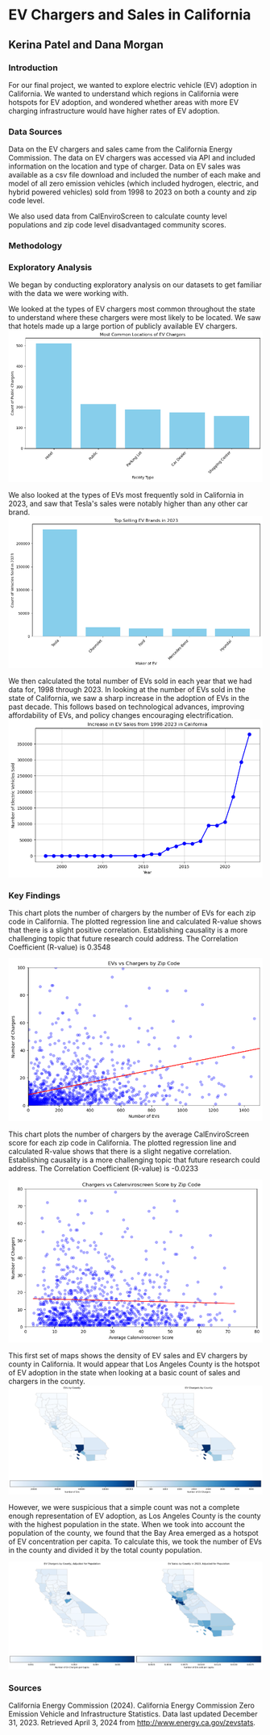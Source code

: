# EV Chargers and Sales in California
## Kerina Patel and Dana Morgan

### Introduction
For our final project, we wanted to explore electric vehicle (EV) adoption in California. We wanted to understand which regions in California were hotspots for EV adoption, and wondered whether areas with more EV charging infrastructure would have higher rates of EV adoption. 

### Data Sources
Data on the EV chargers and sales came from the California Energy Commission. The data on EV chargers was accessed via API and included information on the location and type of charger. Data on EV sales was available as a csv file download and included the number of each make and model of all zero emission vehicles (which included hydrogen, electric, and hybrid powered vehicles) sold from 1998 to 2023 on both a county and zip code level. 

We also used data from CalEnviroScreen to calculate county level populations and zip code level disadvantaged community scores. 

### Methodology


### Exploratory Analysis
We began by conducting exploratory analysis on our datasets to get familiar with the data we were working with. 

We looked at the types of EV chargers most common throughout the state to understand where these chargers were most likely to be located. We saw that hotels made up a large portion of publicly available EV chargers. 
![png](255_Final_Code_Compiled_42024_files/255_Final_Code_Compiled_42024_11_0.png)

We also looked at the types of EVs most frequently sold in California in 2023, and saw that Tesla's sales were notably higher than any other car brand. 
![png](255_Final_Code_Compiled_42024_files/255_Final_Code_Compiled_42024_7_0.png)

We then calculated the total number of EVs sold in each year that we had data for, 1998 through 2023. In looking at the number of EVs sold in the state of California, we saw a sharp increase in the adoption of EVs in the past decade. This follows based on technological advances, improving affordability of EVs, and policy changes encouraging electrification.
![png](255_Final_Code_Compiled_42024_files/255_Final_Code_Compiled_42024_12_0.png)


### Key Findings

This chart plots the number of chargers by the number of EVs for each zip code in California. The plotted regression line and calculated R-value shows that there is a slight positive correlation. Establishing causality is a more challenging topic that future research could address. The Correlation Coefficient (R-value) is 0.3548

![png](255_Final_Code_Compiled_42024_files/255_Final_Code_Compiled_42024_17_1.png)
    

This chart plots the number of chargers by the average CalEnviroScreen score for each zip code in California. The plotted regression line and calculated R-value shows that there is a slight negative correlation. Establishing causality is a more challenging topic that future research could address. The Correlation Coefficient (R-value) is -0.0233

![png](255_Final_Code_Compiled_42024_files/255_Final_Code_Compiled_42024_19_1.png)
  

This first set of maps shows the density of EV sales and EV chargers by county in California. It would appear that Los Angeles County is the hotspot of EV adoption in the state when looking at a basic count of sales and chargers in the county. 
![png](255_Final_Code_Compiled_42024_files/255_Final_Code_Compiled_42024_28_0.png)

However, we were suspicious that a simple count was not a complete enough representation of EV adoption, as Los Angeles County is the county with the highest population in the state. When we took into account the population of the county, we found that the Bay Area emerged as a hotspot of EV concentration per capita. To calculate this, we took the number of EVs in the county and divided it by the total county population.
    
![png](255_Final_Code_Compiled_42024_files/255_Final_Code_Compiled_42024_29_0.png)
    
### Sources
California Energy Commission (2024). California Energy Commission Zero Emission Vehicle and Infrastructure Statistics. Data last updated December 31, 2023. Retrieved April 3, 2024 from http://www.energy.ca.gov/zevstats.
